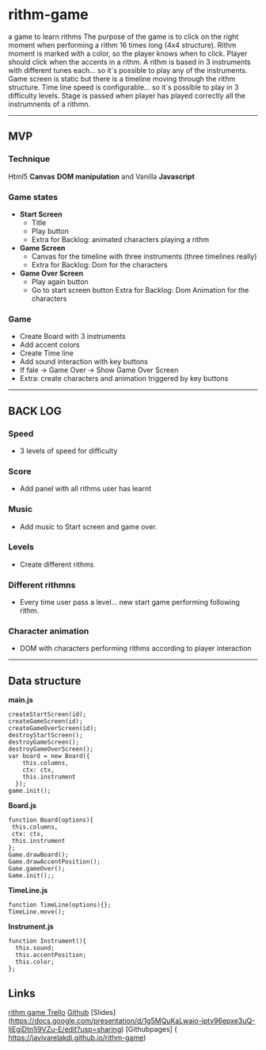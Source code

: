 # rithm-game
a game to learn rithms
The purpose of the game is to click on the right moment when performing a rithm 16 times long (4x4 structure).
Rithm moment is marked with a color, so the player knows when to click.
Player should click when the accents in a rithm.
A rithm is based in 3 instruments with different tunes each... so it´s possible to play any of the instruments.
Game screen is static but there is a timeline moving through the rithm structure. 
Time line speed is configurable... so it´s possible to play in 3 difficulty levels.
Stage is passed when player has played correctly all the instrumnents of a rithmn.
* * *
## MVP
### Technique
Html5 __Canvas__ __DOM manipulation__ and Vanilla __Javascript__
### Game states
* __Start Screen__
  * Title
  * Play button
  * Extra for Backlog: animated characters playing a rithm
* __Game Screen__
  * Canvas for the timeline with three instruments (three timelines really)
  * Extra for Backlog: Dom for the characters
* __Game Over Screen__
  * Play again button
  * Go to start screen button
  Extra for Backlog: Dom Animation for the characters
### Game
* Create Board with 3 instruments 
* Add accent colors
* Create Time line
* Add sound interaction with key buttons
* If fale -> Game Over -> Show Game Over Screen
* Extra: create characters and animation triggered by key buttons
* * *
## BACK LOG
### Speed
* 3 levels of speed for difficulty
### Score
* Add panel with all rithms user has learnt
### Music
* Add music to Start screen and game over.
### Levels
* Create different rithms
### Different rithmns
* Every time user pass a level... new start game performing following rithm.
### Character animation
* DOM with characters performing rithms according to player interaction
* * *
## Data structure
__main.js__
````
createStartScreen(id);
createGameScreen(id);
createGameOverScreen(id);
destroyStartScreen();
destroyGameScreen();
destroyGameOverScreen();
var board = new Board({
    this.columns,
    ctx: ctx,
    this.instrument
  });
game.init();
````
__Board.js__
````
function Board(options){
 this.columns,
 ctx: ctx,
 this.instrument
};
Game.drawBoard();
Game.drawAccentPosition();
Game.gameOver();
Game.init();;
````
__TimeLine.js__
````
function TimeLine(options){};
TimeLine.move();
````
__Instrument.js__
````
function Instrument(){
  this.sound;
  this.accentPosition;
  this.color;
};
````
## Links
[rithm game Trello](https://trello.com/b/rSxjIfLj/rithm-game)
[Github](https://github.com/javivarelakdi/rithm-game)
[Slides] (https://docs.google.com/presentation/d/1g5MQuKaLwajo-iptv96epxe3uQ-IjEgiDtn1i9VZu-E/edit?usp=sharing)
[Githubpages] ( https://javivarelakdi.github.io/rithm-game)
